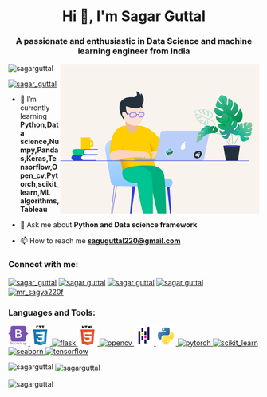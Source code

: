 <h1 align="center",style="color:#ff9d96;">Hi 👋, I'm Sagar Guttal</h1>
<h3 align="center">A passionate and enthusiastic in Data Science and machine learning engineer from India</h3>
<img align="right" alt="Coding" width="400" src="https://github.com/SagarGuttal/SagarGuttal/blob/main/My%20gif.gif">
<p align="left"> <img src="https://komarev.com/ghpvc/?username=sagarguttal&label=Profile%20views&color=0e75b6&style=flat" alt="sagarguttal" /> </p>

<p align="left"> <a href="https://twitter.com/sagar_guttal" target="blank"><img src="https://img.shields.io/twitter/follow/sagar_guttal?logo=twitter&style=for-the-badge" alt="sagar_guttal" /></a> </p>

- 🌱 I’m currently learning **Python,Data science,Numpy,Pandas,Keras,Tensorflow,Open_cv,Pytorch,scikit_learn,ML algorithms,Tableau**

- 💬 Ask me about **Python and Data science framework**

- 📫 How to reach me **saguguttal220@gmail.com**

<h3 align="left">Connect with me:</h3>
<p align="left">
<a href="https://twitter.com/sagar_guttal" target="blank"><img align="center" src="https://raw.githubusercontent.com/rahuldkjain/github-profile-readme-generator/master/src/images/icons/Social/twitter.svg" alt="sagar_guttal" height="30" width="40" /></a>
<a href="https://linkedin.com/in/sagar-guttal-734829235" target="blank"><img align="center" src="https://raw.githubusercontent.com/rahuldkjain/github-profile-readme-generator/master/src/images/icons/Social/linked-in-alt.svg" alt="sagar guttal" height="30" width="40" /></a>
<a href="https://kaggle.com/sagar guttal" target="blank"><img align="center" src="https://raw.githubusercontent.com/rahuldkjain/github-profile-readme-generator/master/src/images/icons/Social/kaggle.svg" alt="sagar guttal" height="30" width="40" /></a>
<a href="https://fb.com/sagar guttal" target="blank"><img align="center" src="https://raw.githubusercontent.com/rahuldkjain/github-profile-readme-generator/master/src/images/icons/Social/facebook.svg" alt="sagar guttal" height="30" width="40" /></a>
<a href="https://instagram.com/mr_sagya220f" target="blank"><img align="center" src="https://raw.githubusercontent.com/rahuldkjain/github-profile-readme-generator/master/src/images/icons/Social/instagram.svg" alt="mr_sagya220f" height="30" width="40" /></a>
</p>

<h3 align="left">Languages and Tools:</h3>
<p align="left"> <a href="https://getbootstrap.com" target="_blank" rel="noreferrer"> <img src="https://raw.githubusercontent.com/devicons/devicon/master/icons/bootstrap/bootstrap-plain-wordmark.svg" alt="bootstrap" width="40" height="40"/> </a> <a href="https://www.w3schools.com/css/" target="_blank" rel="noreferrer"> <img src="https://raw.githubusercontent.com/devicons/devicon/master/icons/css3/css3-original-wordmark.svg" alt="css3" width="40" height="40"/> </a> <a href="https://flask.palletsprojects.com/" target="_blank" rel="noreferrer"> <img src="https://www.vectorlogo.zone/logos/pocoo_flask/pocoo_flask-icon.svg" alt="flask" width="40" height="40"/> </a> <a href="https://www.w3.org/html/" target="_blank" rel="noreferrer"> <img src="https://raw.githubusercontent.com/devicons/devicon/master/icons/html5/html5-original-wordmark.svg" alt="html5" width="40" height="40"/> </a> <a href="https://opencv.org/" target="_blank" rel="noreferrer"> <img src="https://www.vectorlogo.zone/logos/opencv/opencv-icon.svg" alt="opencv" width="40" height="40"/> </a> <a href="https://pandas.pydata.org/" target="_blank" rel="noreferrer"> <img src="https://raw.githubusercontent.com/devicons/devicon/2ae2a900d2f041da66e950e4d48052658d850630/icons/pandas/pandas-original.svg" alt="pandas" width="40" height="40"/> </a> <a href="https://www.python.org" target="_blank" rel="noreferrer"> <img src="https://raw.githubusercontent.com/devicons/devicon/master/icons/python/python-original.svg" alt="python" width="40" height="40"/> </a> <a href="https://pytorch.org/" target="_blank" rel="noreferrer"> <img src="https://www.vectorlogo.zone/logos/pytorch/pytorch-icon.svg" alt="pytorch" width="40" height="40"/> </a> <a href="https://scikit-learn.org/" target="_blank" rel="noreferrer"> <img src="https://upload.wikimedia.org/wikipedia/commons/0/05/Scikit_learn_logo_small.svg" alt="scikit_learn" width="40" height="40"/> </a> <a href="https://seaborn.pydata.org/" target="_blank" rel="noreferrer"> <img src="https://seaborn.pydata.org/_images/logo-mark-lightbg.svg" alt="seaborn" width="40" height="40"/> </a> <a href="https://www.tensorflow.org" target="_blank" rel="noreferrer"> <img src="https://www.vectorlogo.zone/logos/tensorflow/tensorflow-icon.svg" alt="tensorflow" width="40" height="40"/> </a> </p>

<p><img align="left" src="https://github-readme-stats.vercel.app/api/top-langs?username=sagarguttal&show_icons=true&locale=en&layout=compact" alt="sagarguttal" /></p>

<p>&nbsp;<img align="center" src="https://github-readme-stats.vercel.app/api?username=sagarguttal&show_icons=true&locale=en" alt="sagarguttal" /></p>

<p><img align="center" src="https://github-readme-streak-stats.herokuapp.com/?user=sagarguttal&" alt="sagarguttal" /></p>
